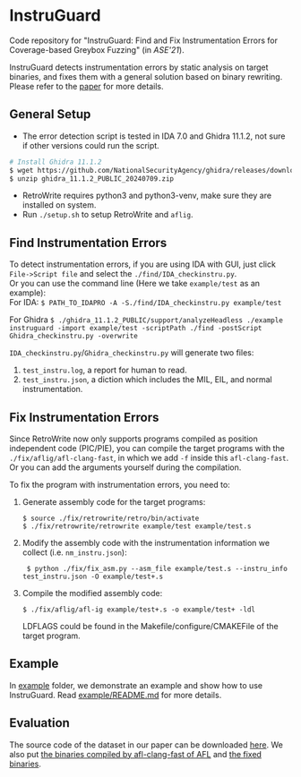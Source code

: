# InstruGuard
Code repository for "InstruGuard: Find and Fix Instrumentation Errors for Coverage-based Greybox Fuzzing" (in *ASE'21*).

InstruGuard detects instrumentation errors by static analysis on target binaries, and fixes them with a general solution based on binary rewriting.
Please refer to the [paper](./InstruGuard!%20Find%20and%20Fix%20Instrumentation%20Errors%20for%20Coverage-based%20Greybox%20Fuzzing.pdf) for more details.

## General Setup
- The error detection script is tested in IDA 7.0 and Ghidra 11.1.2, not sure if other versions could run the script.  
```bash
# Install Ghidra 11.1.2
$ wget https://github.com/NationalSecurityAgency/ghidra/releases/download/Ghidra_11.1.2_build/ghidra_11.1.2_PUBLIC_20240709.zip
$ unzip ghidra_11.1.2_PUBLIC_20240709.zip
```
- RetroWrite requires python3 and python3-venv, make sure they are installed on system.
- Run `./setup.sh` to setup RetroWrite and `aflig`.

## Find Instrumentation Errors
To detect instrumentation errors,
if you are using IDA with GUI, just click `File->Script file` and select the `./find/IDA_checkinstru.py`.  
Or you can use the command line (Here we take `example/test` as an example):  
For IDA: 
`$ PATH_TO_IDAPRO -A -S./find/IDA_checkinstru.py example/test`  

For Ghidra
`$ ./ghidra_11.1.2_PUBLIC/support/analyzeHeadless ./example instruguard -import example/test -scriptPath ./find -postScript Ghidra_checkinstru.py -overwrite`

`IDA_checkinstru.py`/`Ghidra_checkinstru.py` will generate two files: 
1. `test_instru.log`, a report for human to read.
2. `test_instru.json`, a diction which includes the MIL, EIL, and normal instrumentation.

## Fix Instrumentation Errors
Since RetroWrite now only supports programs compiled as position independent code (PIC/PIE), you can compile the target programs with the `./fix/aflig/afl-clang-fast`, in which we add `-f` inside this `afl-clang-fast`. 
Or you can add the arguments yourself during the compilation.

To fix the program with instrumentation errors, you need to:  
1. Generate assembly code for the target programs: 
    ```
    $ source ./fix/retrowrite/retro/bin/activate
    $ ./fix/retrowrite/retrowrite example/test example/test.s
    ```
2. Modify the assembly code with the instrumentation information we collect (i.e. `nm_instru.json`): 
   ```
    $ python ./fix/fix_asm.py --asm_file example/test.s --instru_info test_instru.json -O example/test+.s
   ```
3. Compile the modified assembly code: 
    ```
    $ ./fix/aflig/afl-ig example/test+.s -o example/test+ -ldl
    ```
    LDFLAGS could be found in the Makefile/configure/CMAKEFile of the target program.

## Example
In [example](example/) folder, we demonstrate an example and show how to use InstruGuard. Read [example/README.md](example/README.md) for more details.

## Evaluation
The source code of the dataset in our paper can be downloaded [here](https://drive.google.com/file/d/1hGEu5na2hh3pWh_I4bvMaWZxWvXxBeev/view?usp=sharing). We also put [the binaries compiled by afl-clang-fast of AFL](https://drive.google.com/file/d/1cn0_CoOIhs78SfZhiS6Un6ZnkR5zmshh/view?usp=sharing) and [the fixed binaries](https://drive.google.com/file/d/1vt6uekruXfVn9XazrCD4WIFCqnb6f4Gr/view?usp=sharing).

<!-- ## Cite -->